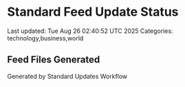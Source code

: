 # Standard Feed Update Status
Last updated: Tue Aug 26 02:40:52 UTC 2025
Categories: technology,business,world

## Feed Files Generated

Generated by Standard Updates Workflow

